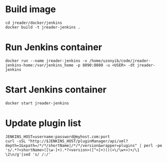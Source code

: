 # Build image
```
cd jreader/docker/jenkins
docker build -t jreader-jenkins .
```

# Run Jenkins container
```
docker run --name jreader-jenkins -v /home/uzonyib/code/jreader-jenkins-home:/var/jenkins_home -p 8090:8080 -u <USER> -dt jreader-jenkins
```

# Start Jenkins container
```
docker start jreader-jenkins
```

# Update plugin list
```
JENKINS_HOST=username:password@myhost.com:port
curl -sSL "http://$JENKINS_HOST/pluginManager/api/xml?depth=1&xpath=/*/*/shortName|/*/*/version&wrapper=plugins" | perl -pe 's/.*?<shortName>([\w-]+).*?<version>([^<]+)()(<\/\w+>)+/\1 \2\n/g'|sed 's/ /:/'
```
